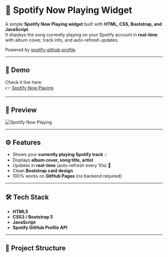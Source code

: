 # 🎵 Spotify Now Playing Widget

A simple **Spotify Now Playing widget** built with **HTML, CSS, Bootstrap, and JavaScript**.  
It displays the song currently playing on your Spotify account in **real-time** with album cover, track info, and auto-refresh updates.  

Powered by [spotify-github-profile](https://github.com/kittinan/spotify-github-profile).  

---

## 🚀 Demo
Check it live here:  
👉 [Spotify Now Playing](https://varunkrishnan1.github.io/Spotify-webConnect/)

---

## 📸 Preview
![Spotify Now Playing](https://spotify-github-profile.kittinanx.com/api/view?uid=31th35o7xchn42xsuon4n3p2iiz4&cover_image=true&theme=default&show_offline=false&background_color=121212&interchange=false)

---

## ⚙️ Features
- Shows your **currently playing Spotify track** 🎶  
- Displays **album cover, song title, artist**  
- Updates in **real-time** (auto-refresh every 10s) 🔄  
- Clean **Bootstrap card design**  
- 100% works on **GitHub Pages** (no backend required)  

---

## 🛠️ Tech Stack
- **HTML5**
- **CSS3 / Bootstrap 5**
- **JavaScript**
- **Spotify GitHub Profile API**

---

## 📂 Project Structure

